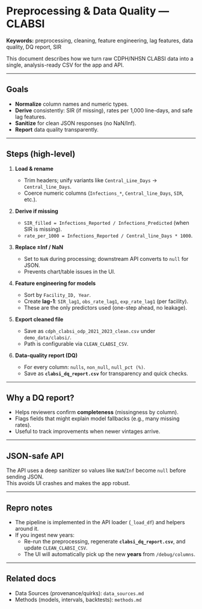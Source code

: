 # Preprocessing & Data Quality — CLABSI

**Keywords:** preprocessing, cleaning, feature engineering, lag features, data quality, DQ report, SIR

This document describes how we turn raw CDPH/NHSN CLABSI data into a single, analysis-ready CSV for the app and API.

---

## Goals
- **Normalize** column names and numeric types.  
- **Derive** consistently: SIR (if missing), rates per 1,000 line-days, and safe lag features.  
- **Sanitize** for clean JSON responses (no NaN/Inf).  
- **Report** data quality transparently.

---

## Steps (high-level)
1) **Load & rename**  
   - Trim headers; unify variants like `Central_Line_Days` → `Central_line_Days`.  
   - Coerce numeric columns (`Infections_*`, `Central_line_Days`, `SIR`, etc.).

2) **Derive if missing**  
   - `SIR_filled = Infections_Reported / Infections_Predicted` (when SIR is missing).  
   - `rate_per_1000 = Infections_Reported / Central_line_Days * 1000`.

3) **Replace ±Inf / NaN**  
   - Set to `NaN` during processing; downstream API converts to `null` for JSON.  
   - Prevents chart/table issues in the UI.

4) **Feature engineering for models**  
   - Sort by `Facility_ID, Year`.  
   - Create **lag-1**: `SIR_lag1`, `obs_rate_lag1`, `exp_rate_lag1` (per facility).  
   - These are the only predictors used (one-step ahead, no leakage).

5) **Export cleaned file**  
   - Save as `cdph_clabsi_odp_2021_2023_clean.csv` under `demo_data/clabsi/`.  
   - Path is configurable via `CLEAN_CLABSI_CSV`.

6) **Data-quality report (DQ)**  
   - For every column: `nulls`, `non_null`, `null_pct (%)`.  
   - Save as **`clabsi_dq_report.csv`** for transparency and quick checks.

---

## Why a DQ report?
- Helps reviewers confirm **completeness** (missingness by column).  
- Flags fields that might explain model fallbacks (e.g., many missing rates).  
- Useful to track improvements when newer vintages arrive.

---

## JSON-safe API
The API uses a deep sanitizer so values like `NaN`/`Inf` become `null` before sending JSON.  
This avoids UI crashes and makes the app robust.

---

## Repro notes
- The pipeline is implemented in the API loader (`_load_df`) and helpers around it.  
- If you ingest new years:
  - Re-run the preprocessing, regenerate **`clabsi_dq_report.csv`**, and update `CLEAN_CLABSI_CSV`.  
  - The UI will automatically pick up the new **years** from `/debug/columns`.

---

## Related docs
- Data Sources (provenance/quirks): `data_sources.md`  
- Methods (models, intervals, backtests): `methods.md`
